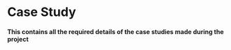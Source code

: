 # Case Study

#### This contains all the required details of the case studies made during the project





